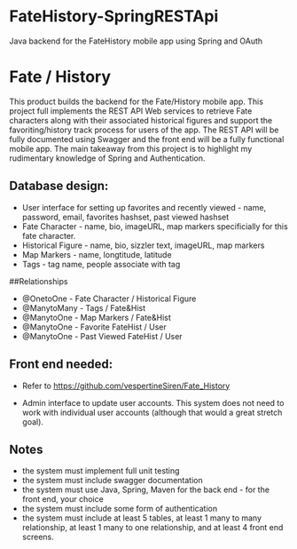 # FateHistory-SpringRESTApi
Java backend for the FateHistory mobile app using Spring and OAuth

# Fate / History

This product builds the backend for the Fate/History mobile app. This project full implements the REST API Web services to retrieve Fate characters along with their associated historical figures and support the favoriting/history track process for users of the app. The REST API will be fully documented using Swagger and the front end will be a fully functional mobile app. The main takeaway from this project is to highlight my rudimentary knowledge of Spring and Authentication. 

## Database design:
* User interface for setting up favorites and recently viewed - name, password, email, favorites hashset, past viewed hashset
* Fate Character - name, bio, imageURL, map markers specificially for this fate character. 
* Historical Figure - name, bio, sizzler text, imageURL, map markers
* Map Markers - name, longtitude, latitude
* Tags - tag name, people associate with tag

##Relationships
* @OnetoOne - Fate Character / Historical Figure
* @ManytoMany - Tags / Fate&Hist
* @ManytoOne -  Map Markers / Fate&Hist 
* @ManytoOne - Favorite FateHist / User
* @ManytoOne - Past Viewed FateHist / User

## Front end needed:
* Refer to https://github.com/vespertineSiren/Fate_History

* Admin interface to update user accounts. This system does not need to work with individual user accounts (although that would a great stretch goal).

## Notes
* the system must implement full unit testing
* the system must include swagger documentation
* the system must use Java, Spring, Maven for the back end - for the front end, your choice
* the system must include some form of authentication
* the system must include at least 5 tables, at least 1 many to many relationship, at least 1 many to one relationship, and at least 4 front end screens.
